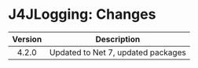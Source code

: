 # J4JLogging: Changes

|Version|Description|
|:-----:|-----------|
|4.2.0|Updated to Net 7, updated packages|
